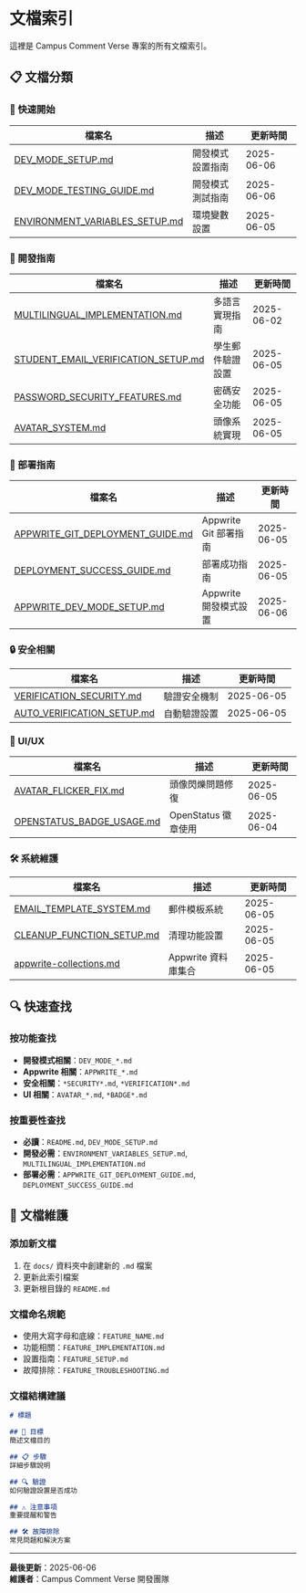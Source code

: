 # 文檔索引

這裡是 Campus Comment Verse 專案的所有文檔索引。

## 📋 文檔分類

### 🚀 快速開始
| 檔案名 | 描述 | 更新時間 |
|--------|------|----------|
| [DEV_MODE_SETUP.md](./DEV_MODE_SETUP.md) | 開發模式設置指南 | 2025-06-06 |
| [DEV_MODE_TESTING_GUIDE.md](./DEV_MODE_TESTING_GUIDE.md) | 開發模式測試指南 | 2025-06-06 |
| [ENVIRONMENT_VARIABLES_SETUP.md](./ENVIRONMENT_VARIABLES_SETUP.md) | 環境變數設置 | 2025-06-05 |

### 🔧 開發指南
| 檔案名 | 描述 | 更新時間 |
|--------|------|----------|
| [MULTILINGUAL_IMPLEMENTATION.md](./MULTILINGUAL_IMPLEMENTATION.md) | 多語言實現指南 | 2025-06-02 |
| [STUDENT_EMAIL_VERIFICATION_SETUP.md](./STUDENT_EMAIL_VERIFICATION_SETUP.md) | 學生郵件驗證設置 | 2025-06-05 |
| [PASSWORD_SECURITY_FEATURES.md](./PASSWORD_SECURITY_FEATURES.md) | 密碼安全功能 | 2025-06-05 |
| [AVATAR_SYSTEM.md](./AVATAR_SYSTEM.md) | 頭像系統實現 | 2025-06-05 |

### 🚀 部署指南
| 檔案名 | 描述 | 更新時間 |
|--------|------|----------|
| [APPWRITE_GIT_DEPLOYMENT_GUIDE.md](./APPWRITE_GIT_DEPLOYMENT_GUIDE.md) | Appwrite Git 部署指南 | 2025-06-05 |
| [DEPLOYMENT_SUCCESS_GUIDE.md](./DEPLOYMENT_SUCCESS_GUIDE.md) | 部署成功指南 | 2025-06-05 |
| [APPWRITE_DEV_MODE_SETUP.md](./APPWRITE_DEV_MODE_SETUP.md) | Appwrite 開發模式設置 | 2025-06-06 |

### 🔒 安全相關
| 檔案名 | 描述 | 更新時間 |
|--------|------|----------|
| [VERIFICATION_SECURITY.md](./VERIFICATION_SECURITY.md) | 驗證安全機制 | 2025-06-05 |
| [AUTO_VERIFICATION_SETUP.md](./AUTO_VERIFICATION_SETUP.md) | 自動驗證設置 | 2025-06-05 |

### 🎨 UI/UX
| 檔案名 | 描述 | 更新時間 |
|--------|------|----------|
| [AVATAR_FLICKER_FIX.md](./AVATAR_FLICKER_FIX.md) | 頭像閃爍問題修復 | 2025-06-05 |
| [OPENSTATUS_BADGE_USAGE.md](./OPENSTATUS_BADGE_USAGE.md) | OpenStatus 徽章使用 | 2025-06-04 |

### 🛠️ 系統維護
| 檔案名 | 描述 | 更新時間 |
|--------|------|----------|
| [EMAIL_TEMPLATE_SYSTEM.md](./EMAIL_TEMPLATE_SYSTEM.md) | 郵件模板系統 | 2025-06-05 |
| [CLEANUP_FUNCTION_SETUP.md](./CLEANUP_FUNCTION_SETUP.md) | 清理功能設置 | 2025-06-05 |
| [appwrite-collections.md](./appwrite-collections.md) | Appwrite 資料庫集合 | 2025-06-05 |

## 🔍 快速查找

### 按功能查找
- **開發模式相關**：`DEV_MODE_*.md`
- **Appwrite 相關**：`APPWRITE_*.md`
- **安全相關**：`*SECURITY*.md`, `*VERIFICATION*.md`
- **UI 相關**：`AVATAR_*.md`, `*BADGE*.md`

### 按重要性查找
- **必讀**：`README.md`, `DEV_MODE_SETUP.md`
- **開發必需**：`ENVIRONMENT_VARIABLES_SETUP.md`, `MULTILINGUAL_IMPLEMENTATION.md`
- **部署必需**：`APPWRITE_GIT_DEPLOYMENT_GUIDE.md`, `DEPLOYMENT_SUCCESS_GUIDE.md`

## 📝 文檔維護

### 添加新文檔
1. 在 `docs/` 資料夾中創建新的 `.md` 檔案
2. 更新此索引檔案
3. 更新根目錄的 `README.md`

### 文檔命名規範
- 使用大寫字母和底線：`FEATURE_NAME.md`
- 功能相關：`FEATURE_IMPLEMENTATION.md`
- 設置指南：`FEATURE_SETUP.md`
- 故障排除：`FEATURE_TROUBLESHOOTING.md`

### 文檔結構建議
```markdown
# 標題

## 🎯 目標
簡述文檔目的

## 📋 步驟
詳細步驟說明

## 🔍 驗證
如何驗證設置是否成功

## ⚠️ 注意事項
重要提醒和警告

## 🛠️ 故障排除
常見問題和解決方案
```

---

**最後更新**：2025-06-06  
**維護者**：Campus Comment Verse 開發團隊 